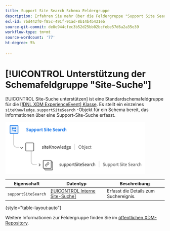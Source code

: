 ```yaml
---
title: Support Site Search Schema Feldergruppe
description: Erfahren Sie mehr über die Feldergruppe "Support Site Search".
exl-id: 7bd442f0-f85c-491f-91ad-8b14b4b431eb
source-git-commit: de8e944cfec3b52d25bb02bcfebe57d6a2a35e39
workflow-type: tm+mt
source-wordcount: '77'
ht-degree: 5%

---
```


# [!UICONTROL Unterstützung der Schemafeldgruppe &quot;Site-Suche&quot;]

[!UICONTROL Site-Suche unterstützen] ist eine Standardschemafeldgruppe für die [[!DNL XDM ExperienceEvent] Klasse](../../classes/experienceevent.md). Es stellt ein einzelnes `siteKnowledge.supportSiteSearch` -Objekt für ein Schema bereit, das Informationen über eine Support-Site-Suche erfasst.

![](../../images/field-groups/support-site-search.png)

| Eigenschaft | Datentyp | Beschreibung |
| --- | --- | --- |
| `supportSiteSearch` | [[!UICONTROL Interne Site-Suche]](../../data-types/internal-site-search.md) | Erfasst die Details zum Suchereignis. |

{style="table-layout:auto"}

Weitere Informationen zur Feldergruppe finden Sie im [öffentlichen XDM-Repository](https://github.com/adobe/xdm/blob/master/docs/reference/fieldgroups/experience-event/experienceevent-support-site-search.schema.json).
